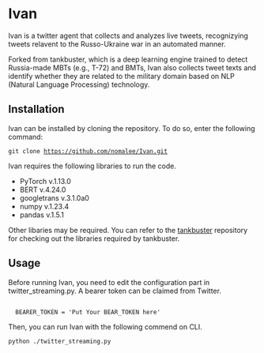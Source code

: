 # Ivan

Ivan is a twitter agent that collects and analyzes live tweets, recognizying tweets relavent to the Russo-Ukraine war in an automated manner.

Forked from tankbuster, which is a deep learning engine trained to detect Russia-made MBTs (e.g., T-72) and BMTs, Ivan also collects tweet texts and identify whether they are related to the military domain based on NLP (Natural Language Processing) technology.

## Installation

Ivan can be installed by cloning the repository. To do so, enter the following command:

<code>git clone https://github.com/nomalee/Ivan.git</code>

Ivan requires the following libraries to run the code.

- PyTorch v.1.13.0
- BERT v.4.24.0
- googletrans v.3.1.0a0
- numpy v.1.23.4
- pandas v.1.5.1

Other libaries may be required. You can refer to the [tankbuster]([url](https://github.com/thiippal/tankbuster)) repository for checking out the libraries required by tankbuster.

## Usage

Before running Ivan, you need to edit the configuration part in twitter_streaming.py. A bearer token can be claimed from Twitter.

<code>
  BEARER_TOKEN = 'Put Your BEAR_TOKEN here'
</code>

Then, you can run Ivan with the following commend on CLI.

<code>python ./twitter_streaming.py</code>
